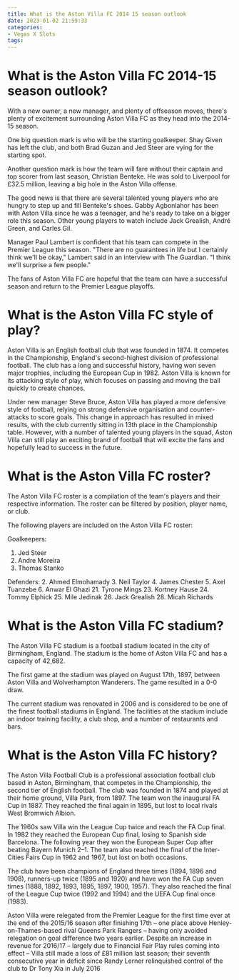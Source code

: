 ```yaml
---
title: What is the Aston Villa FC 2014 15 season outlook
date: 2023-01-02 21:59:33
categories:
- Vegas X Slots
tags:
---
```



#  What is the Aston Villa FC 2014-15 season outlook?

With a new owner, a new manager, and plenty of offseason moves, there's plenty of excitement surrounding Aston Villa FC as they head into the 2014-15 season.

One big question mark is who will be the starting goalkeeper. Shay Given has left the club, and both Brad Guzan and Jed Steer are vying for the starting spot.

Another question mark is how the team will fare without their captain and top scorer from last season, Christian Benteke. He was sold to Liverpool for £32.5 million, leaving a big hole in the Aston Villa offense.

The good news is that there are several talented young players who are hungry to step up and fill Benteke's shoes. Gabby Agbonlahor has been with Aston Villa since he was a teenager, and he's ready to take on a bigger role this season. Other young players to watch include Jack Grealish, André Green, and Carles Gil.

Manager Paul Lambert is confident that his team can compete in the Premier League this season. "There are no guarantees in life but I certainly think we'll be okay," Lambert said in an interview with The Guardian. "I think we'll surprise a few people."

The fans of Aston Villa FC are hopeful that the team can have a successful season and return to the Premier League playoffs.

#  What is the Aston Villa FC style of play?

Aston Villa is an English football club that was founded in 1874. It competes in the Championship, England's second-highest division of professional football. The club has a long and successful history, having won seven major trophies, including the European Cup in 1982. Aston Villa is known for its attacking style of play, which focuses on passing and moving the ball quickly to create chances.

Under new manager Steve Bruce, Aston Villa has played a more defensive style of football, relying on strong defensive organisation and counter-attacks to score goals. This change in approach has resulted in mixed results, with the club currently sitting in 13th place in the Championship table. However, with a number of talented young players in the squad, Aston Villa can still play an exciting brand of football that will excite the fans and hopefully lead to success in the future.

#  What is the Aston Villa FC roster?

The Aston Villa FC roster is a compilation of the team's players and their respective information. The roster can be filtered by position, player name, or club.

The following players are included on the Aston Villa FC roster:

Goalkeepers: 
1. Jed Steer 
22. Andre Moreira 
38. Thomas Stanko 

Defenders: 
2. Ahmed Elmohamady 
3. Neil Taylor 
4. James Chester 
5. Axel Tuanzebe 
6. Anwar El Ghazi 
21. Tyrone Mings 
23. Kortney Hause 
24. Tommy Elphick 
25. Mile Jedinak 
26. Jack Grealish 
28. Micah Richards 

#  What is the Aston Villa FC stadium?

The Aston Villa FC stadium is a football stadium located in the city of Birmingham, England. The stadium is the home of Aston Villa FC and has a capacity of 42,682.

The first game at the stadium was played on August 17th, 1897, between Aston Villa and Wolverhampton Wanderers. The game resulted in a 0-0 draw.

The current stadium was renovated in 2006 and is considered to be one of the finest football stadiums in England. The facilities at the stadium include an indoor training facility, a club shop, and a number of restaurants and bars.

#  What is the Aston Villa FC history?

The Aston Villa Football Club is a professional association football club based in Aston, Birmingham, that competes in the Championship, the second tier of English football. The club was founded in 1874 and played at their home ground, Villa Park, from 1897. The team won the inaugural FA Cup in 1887. They reached the final again in 1895, but lost to local rivals West Bromwich Albion.

The 1960s saw Villa win the League Cup twice and reach the FA Cup final. In 1982 they reached the European Cup final, losing to Spanish side Barcelona. The following year they won the European Super Cup after beating Bayern Munich 2–1. The team also reached the final of the Inter-Cities Fairs Cup in 1962 and 1967, but lost on both occasions.

The club have been champions of England three times (1894, 1896 and 1908), runners-up twice (1895 and 1920) and have won the FA Cup seven times (1888, 1892, 1893, 1895, 1897, 1900, 1957). They also reached the final of the League Cup twice (1992 and 1994) and the UEFA Cup final once (1983).

Aston Villa were relegated from the Premier League for the first time ever at the end of the 2015/16 season after finishing 17th – one place above Henley-on-Thames-based rival Queens Park Rangers – having only avoided relegation on goal difference two years earlier. Despite an increase in revenue for 2016/17 – largely due to Financial Fair Play rules coming into effect – Villa still made a loss of £81 million last season; their seventh consecutive year in deficit since Randy Lerner relinquished control of the club to Dr Tony Xia in July 2016